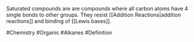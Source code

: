 Saturated compounds are are compounds where all carbon atoms have 4 single bonds to other groups. They resist [[Addition Reactions|addition reactions]] and binding of [[Lewis bases]].

#Chemistry #Organic #Alkanes #Definition 